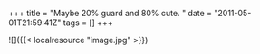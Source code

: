 +++
title = "Maybe 20% guard and 80% cute. "
date = "2011-05-01T21:59:41Z"
tags = []
+++

![]({{< localresource "image.jpg" >}})

